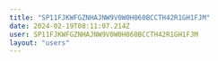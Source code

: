 ```yaml
---
title: "SP11FJKWFGZNHAJNW9V0W0H060BCCTH42R1GH1FJM"
date: 2024-02-19T08:11:07.214Z
user: SP11FJKWFGZNHAJNW9V0W0H060BCCTH42R1GH1FJM
layout: "users"
---
```

    